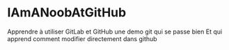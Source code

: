 # IAmANoobAtGitHub
Apprendre à utiliser GitLab et GitHub
une demo git qui se passe bien
Et qui apprend comment modifier directement dans github

